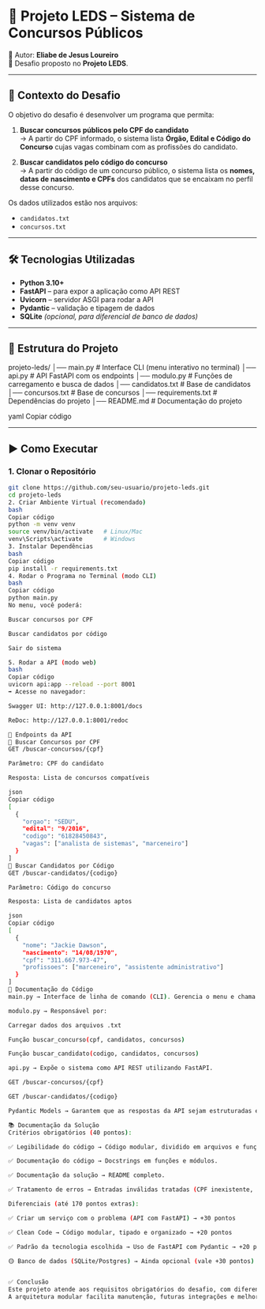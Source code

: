 # 🚀 Projeto LEDS – Sistema de Concursos Públicos
📌 Autor: **Eliabe de Jesus Loureiro**  
📌 Desafio proposto no **Projeto LEDS**.

---

## 📖 Contexto do Desafio

O objetivo do desafio é desenvolver um programa que permita:

1. **Buscar concursos públicos pelo CPF do candidato**  
   → A partir do CPF informado, o sistema lista **Órgão, Edital e Código do Concurso** cujas vagas combinam com as profissões do candidato.

2. **Buscar candidatos pelo código do concurso**  
   → A partir do código de um concurso público, o sistema lista os **nomes, datas de nascimento e CPFs** dos candidatos que se encaixam no perfil desse concurso.

Os dados utilizados estão nos arquivos:
- `candidatos.txt`
- `concursos.txt`

---

## 🛠️ Tecnologias Utilizadas

- **Python 3.10+**
- **FastAPI** – para expor a aplicação como API REST
- **Uvicorn** – servidor ASGI para rodar a API
- **Pydantic** – validação e tipagem de dados
- **SQLite** *(opcional, para diferencial de banco de dados)*

---

## 📂 Estrutura do Projeto

projeto-leds/
│── main.py # Interface CLI (menu interativo no terminal)
│── api.py # API FastAPI com os endpoints
│── modulo.py # Funções de carregamento e busca de dados
│── candidatos.txt # Base de candidatos
│── concursos.txt # Base de concursos
│── requirements.txt # Dependências do projeto
│── README.md # Documentação do projeto

yaml
Copiar código

---

## ▶️ Como Executar

### 1. Clonar o Repositório
```bash
git clone https://github.com/seu-usuario/projeto-leds.git
cd projeto-leds
2. Criar Ambiente Virtual (recomendado)
bash
Copiar código
python -m venv venv
source venv/bin/activate   # Linux/Mac
venv\Scripts\activate      # Windows
3. Instalar Dependências
bash
Copiar código
pip install -r requirements.txt
4. Rodar o Programa no Terminal (modo CLI)
bash
Copiar código
python main.py
No menu, você poderá:

Buscar concursos por CPF

Buscar candidatos por código

Sair do sistema

5. Rodar a API (modo web)
bash
Copiar código
uvicorn api:app --reload --port 8001
➡️ Acesse no navegador:

Swagger UI: http://127.0.0.1:8001/docs

ReDoc: http://127.0.0.1:8001/redoc

📑 Endpoints da API
🔎 Buscar Concursos por CPF
GET /buscar-concursos/{cpf}

Parâmetro: CPF do candidato

Resposta: Lista de concursos compatíveis

json
Copiar código
[
  {
    "orgao": "SEDU",
    "edital": "9/2016",
    "codigo": "61828450843",
    "vagas": ["analista de sistemas", "marceneiro"]
  }
]
🔎 Buscar Candidatos por Código
GET /buscar-candidatos/{codigo}

Parâmetro: Código do concurso

Resposta: Lista de candidatos aptos

json
Copiar código
[
  {
    "nome": "Jackie Dawson",
    "nascimento": "14/08/1970",
    "cpf": "311.667.973-47",
    "profissoes": ["marceneiro", "assistente administrativo"]
  }
]
📘 Documentação do Código
main.py → Interface de linha de comando (CLI). Gerencia o menu e chama funções do modulo.py.

modulo.py → Responsável por:

Carregar dados dos arquivos .txt

Função buscar_concurso(cpf, candidatos, concursos)

Função buscar_candidato(codigo, candidatos, concursos)

api.py → Expõe o sistema como API REST utilizando FastAPI.

GET /buscar-concursos/{cpf}

GET /buscar-candidatos/{codigo}

Pydantic Models → Garantem que as respostas da API sejam estruturadas e bem documentadas no Swagger.

📚 Documentação da Solução
Critérios obrigatórios (40 pontos):

✅ Legibilidade do código → Código modular, dividido em arquivos e funções.

✅ Documentação do código → Docstrings em funções e módulos.

✅ Documentação da solução → README completo.

✅ Tratamento de erros → Entradas inválidas tratadas (CPF inexistente, concurso não encontrado, etc.).

Diferenciais (até 170 pontos extras):

✅ Criar um serviço com o problema (API com FastAPI) → +30 pontos

✅ Clean Code → Código modular, tipado e organizado → +20 pontos

✅ Padrão da tecnologia escolhida → Uso de FastAPI com Pydantic → +20 pontos

🟡 Banco de dados (SQLite/Postgres) → Ainda opcional (vale +30 pontos)


✅ Conclusão
Este projeto atende aos requisitos obrigatórios do desafio, com diferencial da API REST documentada automaticamente via Swagger.
A arquitetura modular facilita manutenção, futuras integrações e melhorias (como uso de banco de dados e testes).

